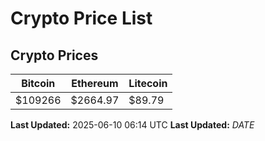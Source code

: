 # Crypto Price List

## Crypto Prices
| Bitcoin | Ethereum | Litecoin |
| ------- | -------- | -------- |
| $109266 | $2664.97 | $89.79 |
**Last Updated:** 2025-06-10 06:14 UTC
**Last Updated:** $DATE$
